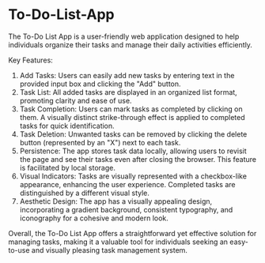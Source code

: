 # To-Do-List-App
The To-Do List App is a user-friendly web application designed to help individuals organize their tasks and manage their daily activities efficiently.

Key Features: 
1) Add Tasks: Users can easily add new tasks by entering text in the provided input box and clicking the "Add" button.
2) Task List: All added tasks are displayed in an organized list format, promoting clarity and ease of use.
3) Task Completion: Users can mark tasks as completed by clicking on them. A visually distinct strike-through effect is applied to completed tasks for quick identification.
4) Task Deletion: Unwanted tasks can be removed by clicking the delete button (represented by an "X") next to each task.
5) Persistence: The app stores task data locally, allowing users to revisit the page and see their tasks even after closing the browser. This feature is facilitated by local storage.
6) Visual Indicators: Tasks are visually represented with a checkbox-like appearance, enhancing the user experience. Completed tasks are distinguished by a different visual style.
7) Aesthetic Design: The app has a visually appealing design, incorporating a gradient background, consistent typography, and iconography for a cohesive and modern look.

Overall, the To-Do List App offers a straightforward yet effective solution for managing tasks, making it a valuable tool for individuals seeking an easy-to-use and visually pleasing task management system.
